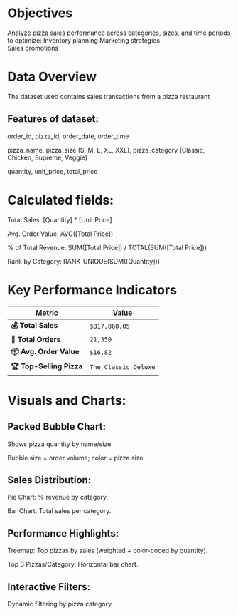 # Objectives

Analyze pizza sales performance across categories, sizes, and time periods to optimize: Inventory planning
                                                                                        Marketing strategies  
                                                                                        Sales promotions
                                                                                        
# Data Overview

The dataset used contains sales transactions from a pizza restaurant

## Features of dataset:

order_id, pizza_id,
order_date,
order_time

pizza_name, 
pizza_size (S, M, L, XL, XXL), 
pizza_category (Classic, Chicken, Supreme, Veggie)

quantity,
unit_price, 
total_price


# Calculated fields:

Total Sales: [Quantity] * [Unit Price]

Avg. Order Value: AVG([Total Price])

% of Total Revenue: SUM([Total Price]) / TOTAL(SUM([Total Price]))

Rank by Category: RANK_UNIQUE(SUM([Quantity]))


# Key Performance Indicators

| **Metric**               | **Value**            | 
|--------------------------|----------------------|
| **💰 Total Sales**       | `$817,860.05`        | 
| **🛒 Total Orders**      | `21,350`             |  
| **📦 Avg. Order Value**  | `$16.82`             |  
| **🏆 Top-Selling Pizza** | `The Classic Deluxe` |  



# Visuals and Charts:

## Packed Bubble Chart:       

Shows pizza quantity by name/size.

Bubble size = order volume; color = pizza size.

## Sales Distribution: 

Pie Chart: % revenue by category.

Bar Chart: Total sales per category.

## Performance Highlights: 

Treemap: Top pizzas by sales (weighted + color-coded by quantity).

Top 3 Pizzas/Category: Horizontal bar chart.

## Interactive Filters: 

Dynamic filtering by pizza category.



